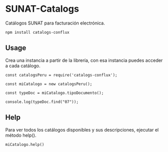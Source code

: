 # SUNAT-Catalogs

Catálogos SUNAT para facturación electrónica.

```
npm install catalogs-conflux
```

## Usage

Crea una instancia a partir de la librería, con esa instancia puedes acceder a cada catálogo.

```
const catalogsPeru = require('catalogs-conflux');

const miCatalogo = new catalogsPeru();

const typeDoc = miCatalogo.tipoDocumento();

console.log(typeDoc.find("07"));
```

## Help

Para ver todos los catálogos disponibles y sus descripciones, ejecutar el método help().

```
miCatalogo.help()
```
